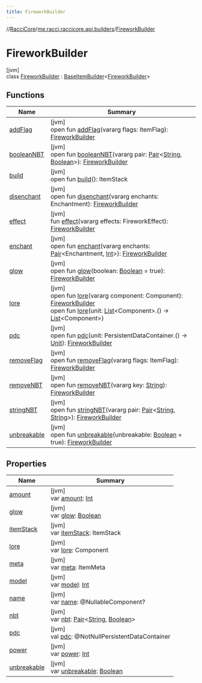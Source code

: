 ```yaml
---
title: FireworkBuilder
---
```

//[RacciCore](../../../index.html)/[me.racci.raccicore.api.builders](../index.html)/[FireworkBuilder](index.html)



# FireworkBuilder



[jvm]\
class [FireworkBuilder](index.html) : [BaseItemBuilder](../-base-item-builder/index.html)&lt;[FireworkBuilder](index.html)&gt;



## Functions


| Name | Summary |
|---|---|
| [addFlag](../-base-item-builder/add-flag.html) | [jvm]<br>open fun [addFlag](../-base-item-builder/add-flag.html)(vararg flags: ItemFlag): [FireworkBuilder](index.html) |
| [booleanNBT](../-base-item-builder/boolean-n-b-t.html) | [jvm]<br>open fun [booleanNBT](../-base-item-builder/boolean-n-b-t.html)(vararg pair: [Pair](https://kotlinlang.org/api/latest/jvm/stdlib/kotlin/-pair/index.html)&lt;[String](https://kotlinlang.org/api/latest/jvm/stdlib/kotlin/-string/index.html), [Boolean](https://kotlinlang.org/api/latest/jvm/stdlib/kotlin/-boolean/index.html)&gt;): [FireworkBuilder](index.html) |
| [build](../-base-item-builder/build.html) | [jvm]<br>open fun [build](../-base-item-builder/build.html)(): ItemStack |
| [disenchant](../-base-item-builder/disenchant.html) | [jvm]<br>open fun [disenchant](../-base-item-builder/disenchant.html)(vararg enchants: Enchantment): [FireworkBuilder](index.html) |
| [effect](effect.html) | [jvm]<br>fun [effect](effect.html)(vararg effects: FireworkEffect): [FireworkBuilder](index.html) |
| [enchant](../-base-item-builder/enchant.html) | [jvm]<br>open fun [enchant](../-base-item-builder/enchant.html)(vararg enchants: [Pair](https://kotlinlang.org/api/latest/jvm/stdlib/kotlin/-pair/index.html)&lt;Enchantment, [Int](https://kotlinlang.org/api/latest/jvm/stdlib/kotlin/-int/index.html)&gt;): [FireworkBuilder](index.html) |
| [glow](../-base-item-builder/glow.html) | [jvm]<br>open fun [glow](../-base-item-builder/glow.html)(boolean: [Boolean](https://kotlinlang.org/api/latest/jvm/stdlib/kotlin/-boolean/index.html) = true): [FireworkBuilder](index.html) |
| [lore](../-base-item-builder/lore.html) | [jvm]<br>open fun [lore](../-base-item-builder/lore.html)(vararg component: Component): [FireworkBuilder](index.html)<br>open fun [lore](../-base-item-builder/lore.html)(unit: [List](https://kotlinlang.org/api/latest/jvm/stdlib/kotlin.collections/-list/index.html)&lt;Component&gt;.() -&gt; [List](https://kotlinlang.org/api/latest/jvm/stdlib/kotlin.collections/-list/index.html)&lt;Component&gt;) |
| [pdc](../-base-item-builder/pdc.html) | [jvm]<br>open fun [pdc](../-base-item-builder/pdc.html)(unit: PersistentDataContainer.() -&gt; [Unit](https://kotlinlang.org/api/latest/jvm/stdlib/kotlin/-unit/index.html)): [FireworkBuilder](index.html) |
| [removeFlag](../-base-item-builder/remove-flag.html) | [jvm]<br>open fun [removeFlag](../-base-item-builder/remove-flag.html)(vararg flags: ItemFlag): [FireworkBuilder](index.html) |
| [removeNBT](../-base-item-builder/remove-n-b-t.html) | [jvm]<br>open fun [removeNBT](../-base-item-builder/remove-n-b-t.html)(vararg key: [String](https://kotlinlang.org/api/latest/jvm/stdlib/kotlin/-string/index.html)): [FireworkBuilder](index.html) |
| [stringNBT](../-base-item-builder/string-n-b-t.html) | [jvm]<br>open fun [stringNBT](../-base-item-builder/string-n-b-t.html)(vararg pair: [Pair](https://kotlinlang.org/api/latest/jvm/stdlib/kotlin/-pair/index.html)&lt;[String](https://kotlinlang.org/api/latest/jvm/stdlib/kotlin/-string/index.html), [String](https://kotlinlang.org/api/latest/jvm/stdlib/kotlin/-string/index.html)&gt;): [FireworkBuilder](index.html) |
| [unbreakable](../-base-item-builder/unbreakable.html) | [jvm]<br>open fun [unbreakable](../-base-item-builder/unbreakable.html)(unbreakable: [Boolean](https://kotlinlang.org/api/latest/jvm/stdlib/kotlin/-boolean/index.html) = true): [FireworkBuilder](index.html) |


## Properties


| Name | Summary |
|---|---|
| [amount](../-base-item-builder/amount.html) | [jvm]<br>var [amount](../-base-item-builder/amount.html): [Int](https://kotlinlang.org/api/latest/jvm/stdlib/kotlin/-int/index.html) |
| [glow](../-base-item-builder/glow.html) | [jvm]<br>var [glow](../-base-item-builder/glow.html): [Boolean](https://kotlinlang.org/api/latest/jvm/stdlib/kotlin/-boolean/index.html) |
| [itemStack](../-base-item-builder/item-stack.html) | [jvm]<br>var [itemStack](../-base-item-builder/item-stack.html): ItemStack |
| [lore](../-base-item-builder/lore.html) | [jvm]<br>var [lore](../-base-item-builder/lore.html): Component |
| [meta](../-base-item-builder/meta.html) | [jvm]<br>var [meta](../-base-item-builder/meta.html): ItemMeta |
| [model](../-base-item-builder/model.html) | [jvm]<br>var [model](../-base-item-builder/model.html): [Int](https://kotlinlang.org/api/latest/jvm/stdlib/kotlin/-int/index.html) |
| [name](../-base-item-builder/name.html) | [jvm]<br>var [name](../-base-item-builder/name.html): @NullableComponent? |
| [nbt](../-base-item-builder/nbt.html) | [jvm]<br>var [nbt](../-base-item-builder/nbt.html): [Pair](https://kotlinlang.org/api/latest/jvm/stdlib/kotlin/-pair/index.html)&lt;[String](https://kotlinlang.org/api/latest/jvm/stdlib/kotlin/-string/index.html), [Boolean](https://kotlinlang.org/api/latest/jvm/stdlib/kotlin/-boolean/index.html)&gt; |
| [pdc](../-base-item-builder/pdc.html) | [jvm]<br>val [pdc](../-base-item-builder/pdc.html): @NotNullPersistentDataContainer |
| [power](power.html) | [jvm]<br>var [power](power.html): [Int](https://kotlinlang.org/api/latest/jvm/stdlib/kotlin/-int/index.html) |
| [unbreakable](../-base-item-builder/unbreakable.html) | [jvm]<br>var [unbreakable](../-base-item-builder/unbreakable.html): [Boolean](https://kotlinlang.org/api/latest/jvm/stdlib/kotlin/-boolean/index.html) |


